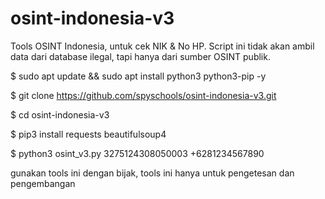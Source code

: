 # osint-indonesia-v3
Tools OSINT Indonesia, untuk cek NIK &amp; No HP. Script ini tidak akan ambil data dari database ilegal, tapi hanya dari sumber OSINT publik.

$ sudo apt update && sudo apt install python3 python3-pip -y

$ git clone https://github.com/spyschools/osint-indonesia-v3.git

$ cd osint-indonesia-v3

$ pip3 install requests beautifulsoup4

$ python3 osint_v3.py 3275124308050003 +6281234567890

gunakan tools ini dengan bijak, tools ini hanya untuk pengetesan dan pengembangan
